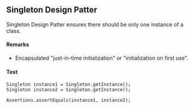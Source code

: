 ## Singleton Design Patter

Singleton Design Patter ensures there should be only one instance of a class.

#### Remarks

- Encapsulated "just-in-time initialization" or "initialization on first use".

#### Test
```
Singleton instance1 = Singleton.getInstance();
Singleton instance2 = Singleton.getInstance();

Assertions.assertEquals(instance1, instance2);
```